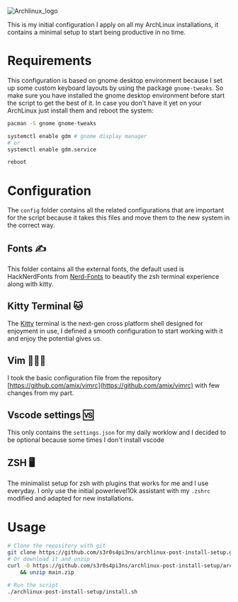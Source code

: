 ![Archlinux_logo](https://external-content.duckduckgo.com/iu/?u=https%3A%2F%2Fwww.archlinux.org%2Fstatic%2Flogos%2Farchlinux-logo-black-1200dpi.94d8489023b3.png&f=1&nofb=1&ipt=478b55c74f2437d3bcb6174d0fb5e110e3a930f8ef1e833ef3c7e151d6506b55&ipo=images)

This is my initial configuration I apply on all my ArchLinux installations, it contains a minimal setup to start being productive in no time.

# Requirements

This configuration is based on gnome desktop environment because I set up some custom keyboard layouts by using the package `gnome-tweaks`. So make sure you have installed the gnome desktop environment before start the script to get the best of it.
In case you don't have it yet on your ArchLinux just install them and reboot the system:

```bash
pacman -S gnome gnome-tweaks

systemctl enable gdm # gnome display manager
# or
systemctl enable gdm.service

reboot
```

# Configuration

The `config` folder contains all the related configurations that are important for the script because it takes this files and move them to the
new system in the correct way.

## Fonts ✍️

This folder contains all the external fonts, the default used is HackNerdFonts from [Nerd-Fonts](https://github.com/ryanoasis/nerd-fonts) to beautify the zsh terminal experience along with kitty.

## Kitty Terminal 🐱

The [Kitty](https://github.com/kovidgoyal/kitty) terminal is the next-gen cross platform shell designed for enjoyment in use, I defined a smooth configuration to start working with it and enjoy the potential gives us.

## Vim 👨🏽‍💻

I took the basic configuration file from the repository [https://github.com/amix/vimrc](https://github.com/amix/vimrc) with few changes from my part.

## Vscode settings 🆚

This only contains the `settings.json` for my daily worklow and I decided to be optional because some times I don't install vscode

## ZSH 🖥️

The minimalist setup for zsh with plugins that works for me and I use everyday. I only use the initial powerlevel10k assistant with my `.zshrc` modified and adapted for new installations.

# Usage

```bash
# Clone the repository with git
git clone https://github.com/s3r0s4pi3ns/archlinux-post-install-setup.git
# Or download it and unzip
curl -O https://github.com/s3r0s4pi3ns/archlinux-post-install-setup/archive/refs/heads/main.zip \
    && unzip main.zip

# Run the script
./archlinux-post-install-setup/install.sh
```
